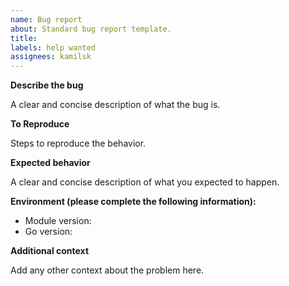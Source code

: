 ```yaml
---
name: Bug report
about: Standard bug report template.
title:
labels: help wanted
assignees: kamilsk
---
```


**Describe the bug**

A clear and concise description of what the bug is.

**To Reproduce**

Steps to reproduce the behavior.

**Expected behavior**

A clear and concise description of what you expected to happen.

**Environment (please complete the following information):**

- Module version:
- Go version:

**Additional context**

Add any other context about the problem here.
